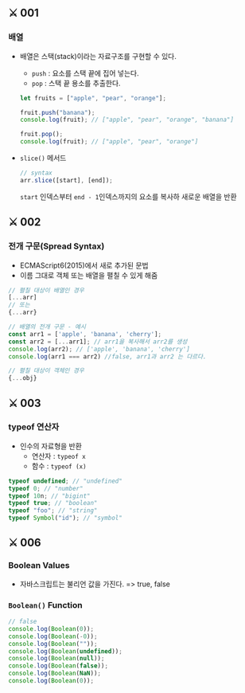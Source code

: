 ## ⚔ 001

### 배열

- 배열은 스택(stack)이라는 자료구조를 구현할 수 있다.

  - `push` : 요소를 스택 끝에 집어 넣는다.
  - `pop` : 스택 끝 용소를 추출한다.

  ```javascript
  let fruits = ["apple", "pear", "orange"];

  fruit.push("banana");
  console.log(fruit); // ["apple", "pear", "orange", "banana"]

  fruit.pop();
  console.log(fruit); // ["apple", "pear", "orange"]
  ```

- `slice()` 메서드
  ```javascript
  // syntax
  arr.slice([start], [end]);
  ```
  `start` 인덱스부터 `end - 1`인덱스까지의 요소를 복사하 새로운 배열을 반환

## ⚔ 002

### 전개 구문(Spread Syntax)

- ECMAScript6(2015)에서 새로 추가된 문법
- 이름 그대로 객체 또는 배열을 펼칠 수 있게 해줌

```javascript
// 펼칠 대상이 배열인 경우
[...arr]
// 또는
{...arr}

// 배열의 전개 구문 - 예시
const arr1 = ['apple', 'banana', 'cherry'];
const arr2 = [...arr1]; // arr1을 복사해서 arr2를 생성
console.log(arr2); // ['apple', 'banana', 'cherry']
console.log(arr1 === arr2) //false, arr1과 arr2 는 다르다.

// 펼칠 대상이 객체인 경우
{...obj}
```

## ⚔ 003

### typeof 연산자

- 인수의 자료형을 반환
  - 연산자 : `typeof x`
  - 함수 : `typeof (x)`

```javascript
typeof undefined; // "undefined"
typeof 0; // "number"
typeof 10n; // "bigint"
typeof true; // "boolean"
typeof "foo"; // "string"
typeof Symbol("id"); // "symbol"
```

## ⚔ 006

### Boolean Values

- 자바스크립트는 불리언 값을 가진다.
  => true, false

### `Boolean()` Function

```javascript
// false
console.log(Boolean(0));
console.log(Boolean(-0));
console.log(Boolean(""));
console.log(Boolean(undefined));
console.log(Boolean(null));
console.log(Boolean(false));
console.log(Boolean(NaN));
console.log(Boolean(0));
```

